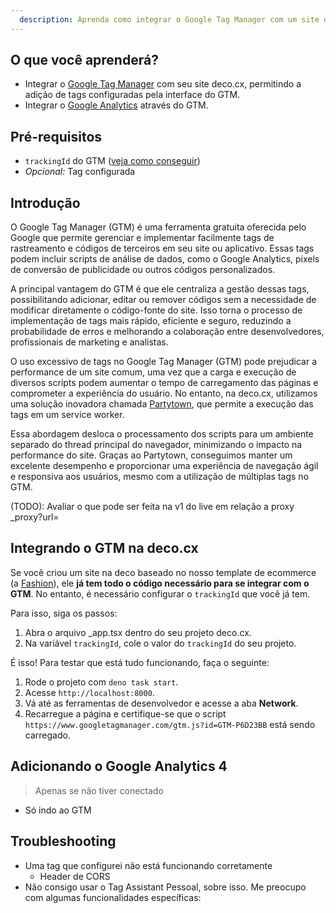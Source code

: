 ```yaml
---
  description: Aprenda como integrar o Google Tag Manager com um site deco.cx
---
```


## O que você aprenderá?
- Integrar o [Google Tag Manager](https://tagmanager.google.com/) com seu site deco.cx, permitindo a adição de tags configuradas pela interface do GTM.
- Integrar o [Google Analytics](https://analytics.google.com/) através do GTM.

## Pré-requisitos
- `trackingId` do GTM ([veja como conseguir](https://support.rocketspark.com/hc/en-us/articles/900002470443-How-do-I-get-my-Google-Tag-Manager-Tracking-ID-or-GTM-Number-))
- _Opcional:_ Tag configurada

## Introdução

O Google Tag Manager (GTM) é uma ferramenta gratuita oferecida pelo Google que permite gerenciar e implementar facilmente tags de rastreamento e códigos de terceiros em seu site ou aplicativo. Essas tags podem incluir scripts de análise de dados, como o Google Analytics, pixels de conversão de publicidade ou outros códigos personalizados.

A principal vantagem do GTM é que ele centraliza a gestão dessas tags, possibilitando adicionar, editar ou remover códigos sem a necessidade de modificar diretamente o código-fonte do site. Isso torna o processo de implementação de tags mais rápido, eficiente e seguro, reduzindo a probabilidade de erros e melhorando a colaboração entre desenvolvedores, profissionais de marketing e analistas.

O uso excessivo de tags no Google Tag Manager (GTM) pode prejudicar a performance de um site comum, uma vez que a carga e execução de diversos scripts podem aumentar o tempo de carregamento das páginas e comprometer a experiência do usuário. No entanto, na deco.cx, utilizamos uma solução inovadora chamada [Partytown](https://partytown.builder.io/), que permite a execução das tags em um service worker.

Essa abordagem desloca o processamento dos scripts para um ambiente separado do thread principal do navegador, minimizando o impacto na performance do site. Graças ao Partytown, conseguimos manter um excelente desempenho e proporcionar uma experiência de navegação ágil e responsiva aos usuários, mesmo com a utilização de múltiplas tags no GTM.

(TODO): Avaliar o que pode ser feita na v1 do live em relação a proxy
_proxy?url=

## Integrando o GTM na deco.cx

Se você criou um site na deco baseado no nosso template de ecommerce (a [Fashion](https://fashion.deco.site/)), ele **já tem todo o código necessário para se integrar com o GTM**. No entanto, é necessário configurar o `trackingId` que você já tem.

Para isso, siga os passos:

1. Abra o arquivo _app.tsx dentro do seu projeto deco.cx.
2. Na variável `trackingId`, cole o valor do `trackingId` do seu projeto.

É isso! Para testar que está tudo funcionando, faça o seguinte:

1. Rode o projeto com `deno task start`.
2. Acesse `http://localhost:8000`.
3. Vá até as ferramentas de desenvolvedor e acesse a aba **Network**.
4. Recarregue a página e certifique-se que o script  `https://www.googletagmanager.com/gtm.js?id=GTM-P6D23BB` está sendo carregado.


## Adicionando o Google Analytics 4
> Apenas se não tiver conectado
>
- Só indo ao GTM

## Troubleshooting

- Uma tag que configurei não está funcionando corretamente
	- Header de CORS
- Não consigo usar o Tag Assistant
Pessoal, sobre isso. Me preocupo com algumas funcionalidades específicas:


